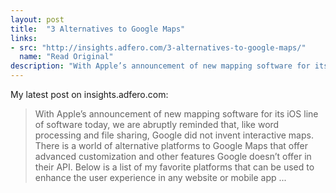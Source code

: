 ```yaml
---
layout: post
title:  "3 Alternatives to Google Maps"
links: 
- src: "http://insights.adfero.com/3-alternatives-to-google-maps/"
  name: "Read Original"
description: "With Apple’s announcement of new mapping software for its iOS line of software today, we are abruptly reminded that, like word processing and file sharing, Google did not invent interactive maps. There is a world of alternative platforms to Google Maps that offer advanced customization and other features Google doesn’t offer in their API. Below is a list of my favorite platforms that can be used to enhance the user experience in any website or mobile app"
---
```


My latest post on insights.adfero.com:

> With Apple’s announcement of new mapping software for its iOS line of software today, we are abruptly reminded that, like word processing and file sharing, Google did not invent interactive maps. There is a world of alternative platforms to Google Maps that offer advanced customization and other features Google doesn’t offer in their API. Below is a list of my favorite platforms that can be used to enhance the user experience in any website or mobile app ...
